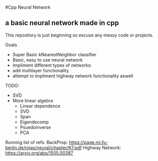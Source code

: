 #Cpp Neural Network
## a basic neural network made in cpp

This repository is just beginning so excuse any messy code or projects.

Goals
- Super Basic kNearestNeighbor classifier
- Basic, easy to use neural network
- Impliment different types of networks:
- add multilayer functionality
- attempt to impliment highway network functionality aswell


TODO:
- SVD
- More linear algebra
    - Linear dependence
    - SVD
    - Span
    - Eigendecomp
    - Psuedoinverse
    - PCA

Running list of refs:
BackProp:
https://page.mi.fu-berlin.de/rojas/neural/chapter/K7.pdf
Highway Network:
https://arxiv.org/abs/1505.00387
